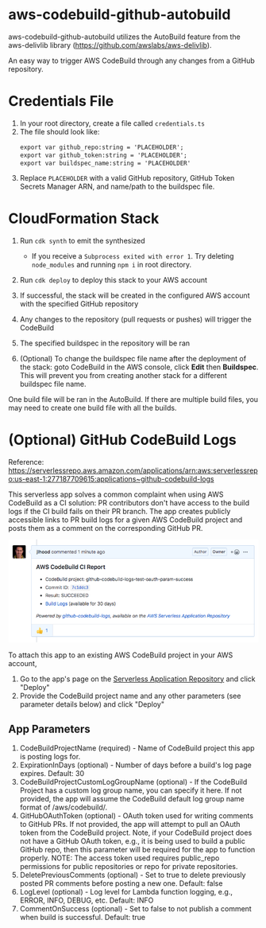 # aws-codebuild-github-autobuild
aws-codebuild-github-autobuild utilizes the AutoBuild feature from the aws-delivlib library (https://github.com/awslabs/aws-delivlib).

An easy way to trigger AWS CodeBuild through any changes from a GitHub repository.


# Credentials File
1. In your root directory, create a file called `credentials.ts`
2. The file should look like:
    ```
    export var github_repo:string = 'PLACEHOLDER';
    export var github_token:string = 'PLACEHOLDER';
    export var buildspec_name:string = 'PLACEHOLDER'
    ```
3. Replace `PLACEHOLDER` with a valid GitHub repository, GitHub Token Secrets Manager ARN, and name/path to the buildspec file.

# CloudFormation Stack
1. Run `cdk synth` to emit the synthesized 
    * If you receive a `Subprocess exited with error 1`. Try deleting `node_modules` and running `npm i` in root directory.

2. Run `cdk deploy` to deploy this stack to your AWS account
3. If successful, the stack will be created in the configured AWS account with the specified GitHub repository
4. Any changes to the repository (pull requests or pushes) will trigger the CodeBuild
5. The specified buildspec in the repository will be ran
6. (Optional) To change the buildspec file name after the deployment of the stack: goto CodeBuild in the AWS console, click **Edit** then **Buildspec**. This will prevent you from creating another stack for a different buildspec file name.

One build file will be ran in the AutoBuild. If there are multiple build files, you may need to create one build file with all the builds. 

# (Optional) GitHub CodeBuild Logs
Reference: https://serverlessrepo.aws.amazon.com/applications/arn:aws:serverlessrepo:us-east-1:277187709615:applications~github-codebuild-logs

This serverless app solves a common complaint when using AWS CodeBuild as a CI solution: PR contributors don't have access to the build logs if the CI build fails on their PR branch. The app creates publicly accessible links to PR build logs for a given AWS CodeBuild project and posts them as a comment on the corresponding GitHub PR.

![Logs](images/logs.png)


To attach this app to an existing AWS CodeBuild project in your AWS account,

1. Go to the app's page on the [Serverless Application Repository](https://serverlessrepo.aws.amazon.com/applications/arn:aws:serverlessrepo:us-east-1:277187709615:applications~github-codebuild-logs) and click "Deploy"
2. Provide the CodeBuild project name and any other parameters (see parameter details below) and click "Deploy"

## App Parameters
1. CodeBuildProjectName (required) - Name of CodeBuild project this app is posting logs for.
2. ExpirationInDays (optional) - Number of days before a build's log page expires. Default: 30
3. CodeBuildProjectCustomLogGroupName (optional) - If the CodeBuild Project has a custom log group name, you can specify it here. If not provided, the app will assume the CodeBuild default log group name format of /aws/codebuild/<project name>.
4. GitHubOAuthToken (optional) - OAuth token used for writing comments to GitHub PRs. If not provided, the app will attempt to pull an OAuth token from the CodeBuild project. Note, if your CodeBuild project does not have a GitHub OAuth token, e.g., it is being used to build a public GitHub repo, then this parameter will be required for the app to function properly.
NOTE: The access token used requires public_repo permissions for public repositories or repo for private repositories.
5. DeletePreviousComments (optional) - Set to true to delete previously posted PR comments before posting a new one. Default: false
6. LogLevel (optional) - Log level for Lambda function logging, e.g., ERROR, INFO, DEBUG, etc. Default: INFO
7. CommentOnSuccess (optional) - Set to false to not publish a comment when build is successful. Default: true
